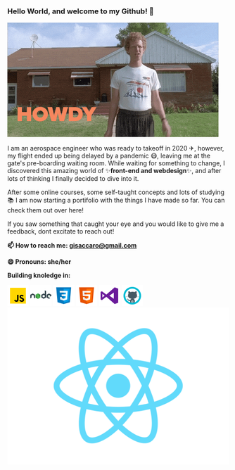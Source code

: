 ### Hello World, and welcome to my Github! 👋

![](giphy.gif)

I am an aerospace engineer who was ready to takeoff in 2020 ✈, however, my flight ended up being delayed by a pandemic 😷, leaving me at the gate's pre-boarding waiting room. While waiting for something to change, I discovered this amazing world of ✨**front-end and webdesign**✨, and after lots of thinking I finally decided to dive into it.

After some online courses, some self-taught concepts and lots of studying 📚 I am now starting a portifolio with the things I have made so far. You can check them out over here!

If you saw something that caught your eye and you would like to give me a feedback, dont excitate to reach out!


**📫 How to reach me: gisaccaro@gmail.com**

**😄 Pronouns: she/her**


**Building knoledge in:**

![](js.png)
![](node.png)
![](css.png)
![](html.png)
![](vs.png)
![](github.png)
![](react.png)
